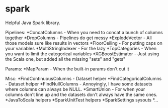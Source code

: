 # spark
Helpful Java Spark library.

Pipelines:
*ConcatColumns - When you need to concat a bunch of columns together
*DropColumns - Pipelines do get messy
*ExplodeVector - All those models sure like results in vectors
*FloorCeiling - For putting caps on your variables
*MultiStringIndexer - For the lazy
*TopCategories - When you want to limit the categorical variables
*XGBoostEstimator - Just using the Scala one, but added all the missing "sets" and "gets"

Params:
*MapParam - When the built-in params don't cut it

Misc:
*FindContinuousColumns - Dataset<Row> helper
*FindCategoricalColumns - Dataset<Row> helper
*FindNullColumns - Annoyingly, I have some datasets where columns can always be NULL.
*SmartUnion - For when your columns don't line up and the datasets don't always have the same ones.
*JavaToScala helpers
*SparkUnitTest helpers
*SparkSettings sysouts
*...

